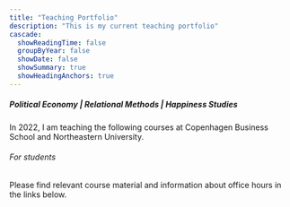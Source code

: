 ```yaml
---
title: "Teaching Portfolio"
description: "This is my current teaching portfolio"
cascade:
  showReadingTime: false
  groupByYear: false
  showDate: false
  showSummary: true
  showHeadingAnchors: true
---
```


##### Political Economy | Relational Methods | Happiness Studies 

In 2022, I am teaching the following courses at Copenhagen Business School and Northeastern University. 

###### For students
Please find relevant course material and information about office hours in the links below.




